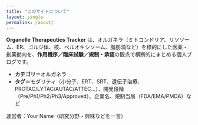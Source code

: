 ```yaml
---
title: "このサイトについて"
layout: single
permalink: /about/
---
```


**Organelle Therapeutics Tracker** は、オルガネラ（ミトコンドリア、リソソーム、ER、ゴルジ体、核、ペルオキシソーム、脂肪滴など）を標的にした医薬・創薬動向を、**作用機序／臨床試験／規制・承認**の観点で横断的にまとめる個人ブログです。

- **カテゴリ**＝オルガネラ
- **タグ**＝モダリティ（小分子、ERT、SRT、遺伝子治療、PROTAC/LYTAC/AUTAC/ATTEC…）、開発段階（Pre/Ph1/Ph2/Ph3/Approved）、企業名、規制当局（FDA/EMA/PMDA）など

運営者：Your Name（研究分野・興味などを一言）
